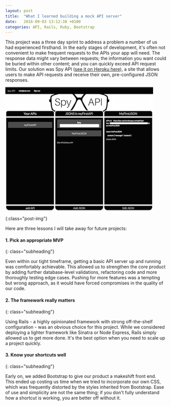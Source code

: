 ```yaml
---
layout: post
title:  "What I learned building a mock API server"
date:   2016-09-03 13:12:38 +0100
categories: API, Rails, Ruby, Bootstrap
---
```


This project was a three day sprint to address a problem a number of us had experienced firsthand. In the early stages of development, it's often not convenient to make frequent requests to the APIs your app will need. The response data might vary between requests; the information you want could be buried within other content; and you can quickly exceed API request limits. Our solution was Spy API ([see it on Heroku here](https://spy-api.herokuapp.com/)), a site that allows users to make API requests and receive their own, pre-configured JSON responses.


![SpyAPI](/assets/SpyAPI.png){:class="post-img"}

Here are three lessons I will take away for future projects:

#### 1. Pick an appropriate MVP
{: class="subheading"}

Even within our tight timeframe, getting a basic API server up and running was comfortably achievable. This allowed us to strengthen the core product by adding further database-level validations, refactoring code and more thoroughly testing edge cases. Pushing for more features was a tempting but wrong approach, as it would have forced compromises in the quality of our code.


#### 2. The framework really matters
{: class="subheading"}

Using Rails - a highly opinionated framework with strong off-the-shelf configuration - was an obvious choice for this project. While we considered deploying a lighter framework like Sinatra or Node Express, Rails simply allowed us to get more done. It's the best option when you need to scale up a project quickly.

#### 3. Know your shortcuts well
{: class="subheading"}

Early on, we added Bootstrap to give our product a makeshift front end. This ended up costing us time when we tried to incorporate our own CSS, which was frequently distorted by the styles inherited from Bootstrap. Ease of use and simplicity are not the same thing; if you don't fully understand how a shortcut is working, you are better off without it.  
